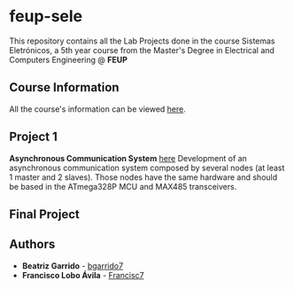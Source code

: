 # feup-sele

This repository contains all the Lab Projects done in the course Sistemas Eletrónicos, a 5th year course from the Master's Degree in Electrical and Computers Engineering @ **FEUP**

## Course Information

All the course's information can be viewed [here](https://sigarra.up.pt/feup/pt/UCURR_GERAL.FICHA_UC_VIEW?pv_ocorrencia_id=436930).

## Project 1

**Asynchronous Communication System** [here](https://github.com/bgarrido7/feup-sele/tree/master/Project%201)
Development of an asynchronous communication system composed by
several nodes (at least 1 master and 2 slaves). Those nodes have the same hardware
and should be based in the ATmega328P MCU and MAX485 transceivers. 


## Final Project


## Authors

* **Beatriz Garrido** - [bgarrido7](https://github.com/bgarrido7)
* **Francisco Lobo Ávila** - [Francisc7](https://github.com/Francisc7)

